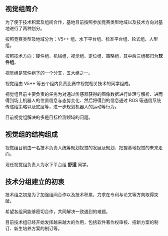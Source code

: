 ## 视觉组简介

为了便于技术积累及组间合作，基地目前按照参加竞赛类型地域以及技术方向对基地进行了两种划分。

按照竞赛类型及地域分为：V5++ 组、水下平台组、标准平台组、轮式组、人型组。

按照技术方向：硬件组、机械组、视觉组、定位组、策略组，其中后三组都归为**软件组**。

视觉组是软件组下的一个分支，五大组之一。

视觉组由 V5++ 等五个组内负责比赛中视觉相关技术的同学组成。

视觉组目前主要负责的任务为对通过传感器获得的图像数据进行处理与解析、进而得到场上机器人的位置信息与态势变化、然后将得到的信息通过 ROS 等通信系统传递给策略以及底层等，进一步规划机器人的运动等行为。

目前视觉组解决的多是目标检测领域的问题。

## 视觉组的结构组成

视觉组目前由一名技术负责人统筹规划视觉的发展及规划、把握基地视觉的未来走向。

现任视觉组负责人为水下平台组 **舒适** 同学。

## 技术分组建立的初衷

技术组之初是为了加强组间合作以及技术积累，力求在专利与论文等方向取得突破。

希望各组间能够密切合作，共同解决一致遇到的难题。

目前技术组已经开始发挥越来越大的作用，包括软件著作权审核、招新方案的制订、新生培养方案的制订等。
